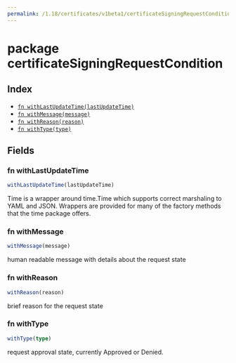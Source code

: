```yaml
---
permalink: /1.18/certificates/v1beta1/certificateSigningRequestCondition/
---
```


# package certificateSigningRequestCondition



## Index

* [`fn withLastUpdateTime(lastUpdateTime)`](#fn-withlastupdatetime)
* [`fn withMessage(message)`](#fn-withmessage)
* [`fn withReason(reason)`](#fn-withreason)
* [`fn withType(type)`](#fn-withtype)

## Fields

### fn withLastUpdateTime

```ts
withLastUpdateTime(lastUpdateTime)
```

Time is a wrapper around time.Time which supports correct marshaling to YAML and JSON.  Wrappers are provided for many of the factory methods that the time package offers.

### fn withMessage

```ts
withMessage(message)
```

human readable message with details about the request state

### fn withReason

```ts
withReason(reason)
```

brief reason for the request state

### fn withType

```ts
withType(type)
```

request approval state, currently Approved or Denied.